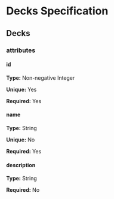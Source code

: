 Decks Specification
===================

## Decks

### attributes

#### id

**Type:** Non-negative Integer

**Unique:** Yes

**Required:** Yes

#### name

**Type:** String

**Unique:** No

**Required:** Yes

#### description

**Type:** String

**Required:** No

